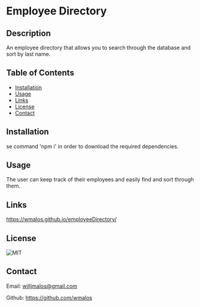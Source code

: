 # Employee Directory

## Description
An employee directory that allows you to search through the database and sort by last name.

## Table of Contents
- [Installation](#installation)
- [Usage](#usage)
- [Links](#links)
- [License](#license)
- [Contact](#contact)

## Installation
se command 'npm i' in order to download the required dependencies.

## Usage
The user can keep track of their employees and easily find and sort through them.

## Links
https://wmalos.github.io/employeeDirectory/

## License
![MIT](https://img.shields.io/badge/license-MIT-brightgreen)

## Contact
Email: willjmalos@gmail.com

Github: https://github.com/wmalos
